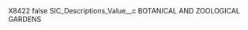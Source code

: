 <?xml version="1.0" encoding="UTF-8"?>
<CustomMetadata xmlns="http://soap.sforce.com/2006/04/metadata" xmlns:xsi="http://www.w3.org/2001/XMLSchema-instance" xmlns:xsd="http://www.w3.org/2001/XMLSchema">
    <label>X8422</label>
    <protected>false</protected>
    <values>
        <field>SIC_Descriptions_Value__c</field>
        <value xsi:type="xsd:string">BOTANICAL AND ZOOLOGICAL GARDENS</value>
    </values>
</CustomMetadata>
